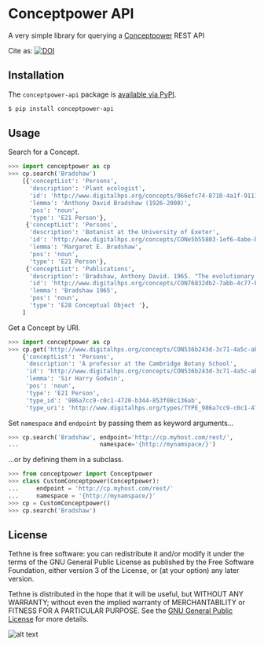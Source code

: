 Conceptpower API
================
A very simple library for querying a [Conceptpower](http://conceptpower.sourceforge.net/)
REST API

Cite as: [![DOI](https://zenodo.org/badge/5124/erickpeirson/Conceptpower-API.png)](http://dx.doi.org/10.5281/zenodo.12395)

Installation
------------
The ``conceptpower-api`` package is [available via PyPI](https://pypi.python.org/pypi?name=conceptpower-api&version=1.0&:action=display). 

```bash
$ pip install conceptpower-api
```

Usage
-----
Search for a Concept.

```python
>>> import conceptpower as cp
>>> cp.search('Bradshaw')
    [{'conceptList': 'Persons',
      'description': 'Plant ecologist',
      'id': 'http://www.digitalhps.org/concepts/066efc74-8710-4a1f-9111-3a27d880438e',
      'lemma': 'Anthony David Bradshaw (1926-2008)',
      'pos': 'noun',
      'type': 'E21 Person'},
     {'conceptList': 'Persons',
      'description': 'Botanist at the University of Exeter',
      'id': 'http://www.digitalhps.org/concepts/CONe5b55803-1ef6-4abe-b81c-1493e97421df',
      'lemma': 'Margaret E. Bradshaw',
      'pos': 'noun',
      'type': 'E21 Person'},
     {'conceptList': 'Publications',
      'description': 'Bradshaw, Anthony David. 1965. "The evolutionary significance of phenotypic plasticity in plants." Advances in Genetics 13: 115-155.',
      'id': 'http://www.digitalhps.org/concepts/CON76832db2-7abb-4c77-b08e-239017b6a585',
      'lemma': 'Bradshaw 1965',
      'pos': 'noun',
      'type': 'E28 Conceptual Object '},
    ]
```

Get a Concept by URI.

```python
>>> import conceptpower as cp
>>> cp.get('http://www.digitalhps.org/concepts/CON536b243d-3c71-4a5c-ab79-3c7f12765b3f')
    {'conceptList': 'Persons',
     'description': 'A professor at the Cambridge Botany School',
     'id': 'http://www.digitalhps.org/concepts/CON536b243d-3c71-4a5c-ab79-3c7f12765b3f',
     'lemma': 'Sir Harry Godwin',
     'pos': 'noun',
     'type': 'E21 Person',
     'type_id': '986a7cc9-c0c1-4720-b344-853f08c136ab',
     'type_uri': 'http://www.digitalhps.org/types/TYPE_986a7cc9-c0c1-4720-b344-853f08c136ab'}
```

Set ``namespace`` and ``endpoint`` by passing them as keyword arguments...

```python
>>> cp.search('Bradshaw', endpoint='http://cp.myhost.com/rest/', 
...                       namespace='{http://mynamspace/}')
```

...or by defining them in a subclass.

```python
>>> from conceptpower import Conceptpower
>>> class CustomConceptpower(Conceptpower):
...     endpoint = 'http://cp.myhost.com/rest/'
...     namespace = '{http://mynamspace/}'
>>> cp = CustomConceptpower()
>>> cp.search('Bradshaw')
```

License
-------
Tethne is free software: you can redistribute it and/or modify
it under the terms of the GNU General Public License as published by
the Free Software Foundation, either version 3 of the License, or
(at your option) any later version.

Tethne is distributed in the hope that it will be useful,
but WITHOUT ANY WARRANTY; without even the implied warranty of
MERCHANTABILITY or FITNESS FOR A PARTICULAR PURPOSE.  See the
[GNU General Public License](http://www.gnu.org/licenses/) for more details.

![alt text](http://www.gnu.org/graphics/gplv3-127x51.png "GNU GPL 3")
